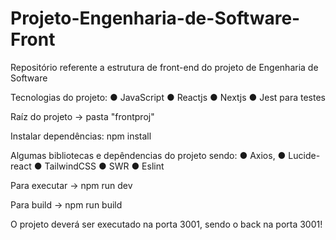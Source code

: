 # Projeto-Engenharia-de-Software-Front

Repositório referente a estrutura de front-end do projeto de Engenharia de Software

Tecnologias do projeto: 
 ● JavaScript
 ● Reactjs
 ● Nextjs
 ● Jest para testes

Raíz do projeto -> pasta "frontproj"

Instalar dependências: npm install

Algumas bibliotecas e depêndencias do projeto sendo:
 ● Axios,
 ● Lucide-react
 ● TailwindCSS
 ● SWR
 ● Eslint

Para executar -> npm run dev

Para build -> npm run build

O projeto deverá ser executado na porta 3001, sendo o back na porta 3001!
